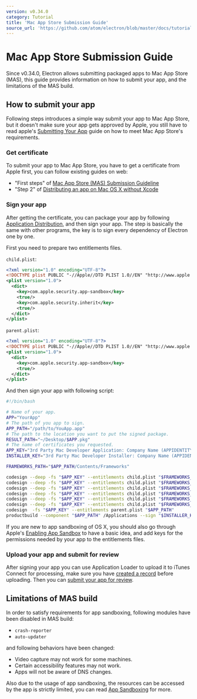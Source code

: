 ```yaml
---
version: v0.34.0
category: Tutorial
title: 'Mac App Store Submission Guide'
source_url: 'https://github.com/atom/electron/blob/master/docs/tutorial/mac-app-store-submission-guide.md'
---
```


# Mac App Store Submission Guide

Since v0.34.0, Electron allows submitting packaged apps to Mac App Store (MAS),
this guide provides information on how to submit your app, and the limitations
of the MAS build.

## How to submit your app

Following steps introduces a simple way submit your app to Mac App Store, but
it doesn't make sure your app gets approved by Apple, you still have to read
apple's [Submitting Your App][submitting-your-app] guide on how to meet Mac
App Store's requirements.

### Get certificate

To submit your app to Mac App Store, you have to get a certificate from Apple
first, you can follow existing guides on web:

* "First steps" of [Mac App Store (MAS) Submission Guideline][nwjs-guide]
* "Step 2" of [Distributing an app on Mac OS X without Xcode][dist-no-xcode]

### Sign your app

After getting the certificate, you can package your app by following
[Application Distribution](http://electron.atom.io/docs/v0.34.0/tutorial/application-distribution), and then sign your app.
The step is basically the same with other programs, the key is to sign every
dependency of Electron one by one.

First you need to prepare two entitlements files.

`child.plist`:

```xml
<?xml version="1.0" encoding="UTF-8"?>
<!DOCTYPE plist PUBLIC "-//Apple//DTD PLIST 1.0//EN" "http://www.apple.com/DTDs/PropertyList-1.0.dtd">
<plist version="1.0">
  <dict>
    <key>com.apple.security.app-sandbox</key>
    <true/>
    <key>com.apple.security.inherit</key>
    <true/>
  </dict>
</plist>
```

`parent.plist`:

```xml
<?xml version="1.0" encoding="UTF-8"?>
<!DOCTYPE plist PUBLIC "-//Apple//DTD PLIST 1.0//EN" "http://www.apple.com/DTDs/PropertyList-1.0.dtd">
<plist version="1.0">
  <dict>
    <key>com.apple.security.app-sandbox</key>
    <true/>
  </dict>
</plist>
```

And then sign your app with following script:

```bash
#!/bin/bash

# Name of your app.
APP="YourApp"
# The path of you app to sign.
APP_PATH="/path/to/YouApp.app"
# The path to the location you want to put the signed package.
RESULT_PATH="~/Desktop/$APP.pkg"
# The name of certificates you requested.
APP_KEY="3rd Party Mac Developer Application: Company Name (APPIDENTITY)"
INSTALLER_KEY="3rd Party Mac Developer Installer: Company Name (APPIDENTITY)"

FRAMEWORKS_PATH="$APP_PATH/Contents/Frameworks"

codesign --deep -fs "$APP_KEY" --entitlements child.plist "$FRAMEWORKS_PATH/$APP Framework.framework/Libraries/libnode.dylib"
codesign --deep -fs "$APP_KEY" --entitlements child.plist "$FRAMEWORKS_PATH/$APP Framework.framework/$APP Framework"
codesign --deep -fs "$APP_KEY" --entitlements child.plist "$FRAMEWORKS_PATH/$APP Framework.framework/"
codesign --deep -fs "$APP_KEY" --entitlements child.plist "$FRAMEWORKS_PATH/$APP Helper.app/"
codesign --deep -fs "$APP_KEY" --entitlements child.plist "$FRAMEWORKS_PATH/$APP Helper EH.app/"
codesign --deep -fs "$APP_KEY" --entitlements child.plist "$FRAMEWORKS_PATH/$APP Helper NP.app/"
codesign  -fs "$APP_KEY" --entitlements parent.plist "$APP_PATH"
productbuild --component "$APP_PATH" /Applications --sign "$INSTALLER_KEY" "$APP_PATH"
```

If you are new to app sandboxing of OS X, you should also go through Apple's
[Enabling App Sandbox][enable-app-sandbox] to have a basic idea, and add keys
for the permissions needed by your app to the entitlements files.

### Upload your app and submit for review

After signing your app you can use Application Loader to upload it to iTunes
Connect for processing, make sure you have [created a record][create-record]
before uploading. Then you can [submit your app for review][submit-for-review].

## Limitations of MAS build

In order to satisfy requirements for app sandboxing, following modules have been
disabled in MAS build:

* `crash-reporter`
* `auto-updater`

and following behaviors have been changed:

* Video capture may not work for some machines.
* Certain accessibility features may not work.
* Apps will not be aware of DNS changes.

Also due to the usage of app sandboxing, the resources can be accessed by the
app is strictly limited, you can read [App Sandboxing][app-sandboxing] for more.

[submitting-your-app]: https://developer.apple.com/library/mac/documentation/IDEs/Conceptual/AppDistributionGuide/SubmittingYourApp/SubmittingYourApp.html
[nwjs-guide]: https://github.com/nwjs/nw.js/wiki/Mac-App-Store-%28MAS%29-Submission-Guideline#first-steps
[dist-no-xcode]: https://devreboot.wordpress.com/2014/07/04/distributing-an-app-on-mac-os-x-without-xcode-outside-the-mac-app-store/
[enable-app-sandbox]: https://developer.apple.com/library/ios/documentation/Miscellaneous/Reference/EntitlementKeyReference/Chapters/EnablingAppSandbox.html
[create-record]: https://developer.apple.com/library/ios/documentation/LanguagesUtilities/Conceptual/iTunesConnect_Guide/Chapters/CreatingiTunesConnectRecord.html
[submit-for-review]: https://developer.apple.com/library/ios/documentation/LanguagesUtilities/Conceptual/iTunesConnect_Guide/Chapters/SubmittingTheApp.html
[app-sandboxing]: https://developer.apple.com/app-sandboxing/
